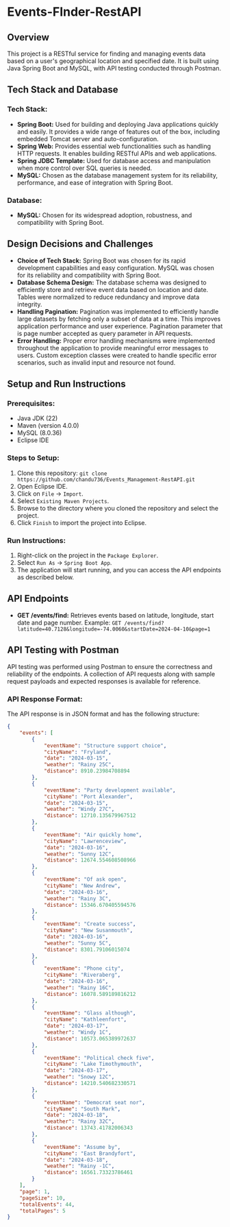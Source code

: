 # Events-FInder-RestAPI

## Overview

This project is a RESTful service for finding and managing events data based on a user's geographical location and specified date. It is built using Java Spring Boot and MySQL, with API testing conducted through Postman.

## Tech Stack and Database

### Tech Stack:
- **Spring Boot:** Used for building and deploying Java applications quickly and easily. It provides a wide range of features out of the box, including embedded Tomcat server and auto-configuration.
- **Spring Web:** Provides essential web functionalities such as handling HTTP requests. It enables building RESTful APIs and web applications.
- **Spring JDBC Template:** Used for database access and manipulation when more control over SQL queries is needed.
- **MySQL:** Chosen as the database management system for its reliability, performance, and ease of integration with Spring Boot.

### Database:
- **MySQL:** Chosen for its widespread adoption, robustness, and compatibility with Spring Boot.

## Design Decisions and Challenges

- **Choice of Tech Stack:** Spring Boot was chosen for its rapid development capabilities and easy configuration. MySQL was chosen for its reliability and compatibility with Spring Boot.
- **Database Schema Design:** The database schema was designed to efficiently store and retrieve event data based on location and date. Tables were normalized to reduce redundancy and improve data integrity.
- **Handling Pagination:** Pagination was implemented to efficiently handle large datasets by fetching only a subset of data at a time. This improves application performance and user experience. Pagination parameter that is page number accepted as query parameter in API requests.
- **Error Handling:** Proper error handling mechanisms were implemented throughout the application to provide meaningful error messages to users. Custom exception classes were created to handle specific error scenarios, such as invalid input and resource not found.

## Setup and Run Instructions

### Prerequisites:
- Java JDK (22)
- Maven (version 4.0.0)
- MySQL (8.0.36)
- Eclipse IDE

### Steps to Setup:
1. Clone this repository: `git clone https://github.com/chandu736/Events_Management-RestAPI.git`
2. Open Eclipse IDE.
3. Click on `File` -> `Import`.
4. Select `Existing Maven Projects`.
5. Browse to the directory where you cloned the repository and select the project.
6. Click `Finish` to import the project into Eclipse.

### Run Instructions:
1. Right-click on the project in the `Package Explorer`.
2. Select `Run As` -> `Spring Boot App`.
3. The application will start running, and you can access the API endpoints as described below.

## API Endpoints

- **GET /events/find:** Retrieves events based on latitude, longitude, start date and page number.
  Example: `GET /events/find?latitude=40.7128&longitude=-74.0060&startDate=2024-04-10&page=1`

## API Testing with Postman

API testing was performed using Postman to ensure the correctness and reliability of the endpoints. A collection of API requests along with sample request payloads and expected responses is available for reference.

### API Response Format:
The API response is in JSON format and has the following structure:
```json
{
    "events": [
        {
            "eventName": "Structure support choice",
            "cityName": "Fryland",
            "date": "2024-03-15",
            "weather": "Rainy 25C",
            "distance": 8910.23984708894
        },
        {
            "eventName": "Party development available",
            "cityName": "Port Alexander",
            "date": "2024-03-15",
            "weather": "Windy 27C",
            "distance": 12710.135679967512
        },
        {
            "eventName": "Air quickly home",
            "cityName": "Lawrenceview",
            "date": "2024-03-16",
            "weather": "Sunny 12C",
            "distance": 12674.554608508966
        },
        {
            "eventName": "Of ask open",
            "cityName": "New Andrew",
            "date": "2024-03-16",
            "weather": "Rainy 3C",
            "distance": 15346.670405594576
        },
        {
            "eventName": "Create success",
            "cityName": "New Susanmouth",
            "date": "2024-03-16",
            "weather": "Sunny 5C",
            "distance": 8301.79106015074
        },
        {
            "eventName": "Phone city",
            "cityName": "Riveraberg",
            "date": "2024-03-16",
            "weather": "Rainy 16C",
            "distance": 16078.589189816212
        },
        {
            "eventName": "Glass although",
            "cityName": "Kathleenfort",
            "date": "2024-03-17",
            "weather": "Windy 1C",
            "distance": 10573.065389972637
        },
        {
            "eventName": "Political check five",
            "cityName": "Lake Timothymouth",
            "date": "2024-03-17",
            "weather": "Snowy 12C",
            "distance": 14210.540682330571
        },
        {
            "eventName": "Democrat seat nor",
            "cityName": "South Mark",
            "date": "2024-03-18",
            "weather": "Rainy 32C",
            "distance": 13743.41782006343
        },
        {
            "eventName": "Assume by",
            "cityName": "East Brandyfort",
            "date": "2024-03-18",
            "weather": "Rainy -1C",
            "distance": 16561.73323786461
        }
    ],
    "page": 1,
    "pageSize": 10,
    "totalEvents": 44,
    "totalPages": 5
}
